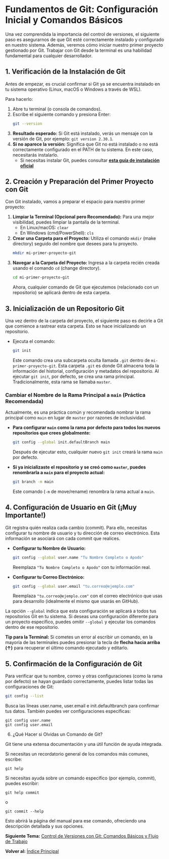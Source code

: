 # Fundamentos de Git: Configuración Inicial y Comandos Básicos

Una vez comprendida la importancia del control de versiones, el siguiente paso es asegurarnos de que Git esté correctamente instalado y configurado en nuestro sistema. Además, veremos cómo iniciar nuestro primer proyecto gestionado por Git. Trabajar con Git desde la terminal es una habilidad fundamental para cualquier desarrollador.

## 1. Verificación de la Instalación de Git

Antes de empezar, es crucial confirmar si Git ya se encuentra instalado en tu sistema operativo (Linux, macOS o Windows a través de WSL).

Para hacerlo:
1.  Abre tu terminal (o consola de comandos).
2.  Escribe el siguiente comando y presiona Enter:
    ```bash
    git --version
    ```
3.  **Resultado esperado:** Si Git está instalado, verás un mensaje con la versión de Git, por ejemplo: `git version 2.30.1`.
4.  **Si no aparece la versión:** Significa que Git no está instalado o no está correctamente configurado en el PATH de tu sistema. En este caso, necesitarás instalarlo.
    * Si necesitas instalar Git, puedes consultar **[esta guía de instalación oficial](https://git-scm.com/book/es/v2/Inicio---Sobre-el-Control-de-Versiones-Instalaci%C3%B3n-de-Git)**

## 2. Creación y Preparación del Primer Proyecto con Git

Con Git instalado, vamos a preparar el espacio para nuestro primer proyecto:

1.  **Limpiar la Terminal (Opcional pero Recomendado):** Para una mejor visibilidad, puedes limpiar la pantalla de la terminal.
    *   En Linux/macOS: `clear`
    *   En Windows (cmd/PowerShell): `cls`
2.  **Crear una Carpeta para el Proyecto:** Utiliza el comando `mkdir` (make directory) seguido del nombre que desees para tu proyecto.
    ```bash
    mkdir mi-primer-proyecto-git
    ```
3.  **Navegar a la Carpeta del Proyecto:** Ingresa a la carpeta recién creada usando el comando `cd` (change directory).
    ```bash
    cd mi-primer-proyecto-git
    ```
    Ahora, cualquier comando de Git que ejecutemos (relacionado con un repositorio) se aplicará dentro de esta carpeta.

## 3. Inicialización de un Repositorio Git

Una vez dentro de la carpeta del proyecto, el siguiente paso es decirle a Git que comience a rastrear esta carpeta. Esto se hace inicializando un repositorio.

*   Ejecuta el comando:
    ```bash
    git init
    ```
    Este comando crea una subcarpeta oculta llamada `.git` dentro de `mi-primer-proyecto-git`. Esta carpeta `.git` es donde Git almacena toda la información del historial, configuración y metadatos del repositorio.
    Al ejecutar `git init`, por defecto, se crea una rama principal. Tradicionalmente, esta rama se llamaba `master`.

### Cambiar el Nombre de la Rama Principal a `main` (Práctica Recomendada)

Actualmente, es una práctica común y recomendada nombrar la rama principal como `main` en lugar de `master` por razones de inclusividad.

*   **Para configurar `main` como la rama por defecto para todos los nuevos repositorios que crees globalmente:**
    ```bash
    git config --global init.defaultBranch main
    ```
    Después de ejecutar esto, cualquier nuevo `git init` creará la rama `main` por defecto.

*   **Si ya inicializaste el repositorio y se creó como `master`, puedes renombrarla a `main` para el proyecto actual:**
    ```bash
    git branch -m main
    ```
    Este comando (`-m` de move/rename) renombra la rama actual a `main`.

## 4. Configuración de Usuario en Git (¡Muy Importante!)

Git registra quién realiza cada cambio (commit). Para ello, necesitas configurar tu nombre de usuario y tu dirección de correo electrónico. Esta información se asociará con cada commit que realices.

*   **Configurar tu Nombre de Usuario:**
    ```bash
    git config --global user.name "Tu Nombre Completo o Apodo"
    ```
    Reemplaza `"Tu Nombre Completo o Apodo"` con tu información real.

*   **Configurar tu Correo Electrónico:**
    ```bash
    git config --global user.email "tu.correo@ejemplo.com"
    ```
    Reemplaza `"tu.correo@ejemplo.com"` con el correo electrónico que usas para desarrollo (idealmente el mismo que usarás en GitHub).

La opción `--global` indica que esta configuración se aplicará a todos tus repositorios Git en tu sistema. Si deseas una configuración diferente para un proyecto específico, puedes omitir `--global` y ejecutar los comandos dentro de ese repositorio.

**Tip para la Terminal:** Si cometes un error al escribir un comando, en la mayoría de las terminales puedes presionar la tecla de **flecha hacia arriba (↑)** para recuperar el último comando ejecutado y editarlo.

## 5. Confirmación de la Configuración de Git

Para verificar que tu nombre, correo y otras configuraciones (como la rama por defecto) se hayan guardado correctamente, puedes listar todas las configuraciones de Git:

```bash
git config --list
```

Busca las líneas user.name, user.email e init.defaultbranch para confirmar tus datos. También puedes ver configuraciones específicas:

```
git config user.name
git config user.email
```
6. ¿Qué Hacer si Olvidas un Comando de Git?

Git tiene una extensa documentación y una útil función de ayuda integrada.

Si necesitas un recordatorio general de los comandos más comunes, escribe:
```
git help
```

Si necesitas ayuda sobre un comando específico (por ejemplo, commit), puedes escribir:

```
git help commit
```
o

```
git commit --help
```

Esto abrirá la página del manual para ese comando, ofreciendo una descripción detallada y sus opciones.

**Siguiente Tema:** [Control de Versiones con Git: Comandos Básicos y Flujo de Trabajo](../03-control-versiones-comandos-flujo.md)

**Volver al:** [Índice Principal](../README.md)